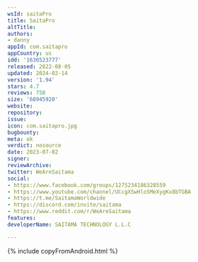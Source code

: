```yaml
---
wsId: saitaPro
title: SaitaPro
altTitle: 
authors:
- danny
appId: com.saitapro
appCountry: us
idd: '1636523777'
released: 2022-08-05
updated: 2024-02-14
version: '1.94'
stars: 4.7
reviews: 758
size: '68945920'
website: 
repository: 
issue: 
icon: com.saitapro.jpg
bugbounty: 
meta: ok
verdict: nosource
date: 2023-07-02
signer: 
reviewArchive: 
twitter: WeAreSaitama
social:
- https://www.facebook.com/groups/1275234186328559
- https://www.youtube.com/channel/UCcgXSwHloSMeXygKx8bTGBA
- https://t.me/SaitamaWorldwide
- https://discord.com/invite/saitama
- https://www.reddit.com/r/WeAreSaitama
features: 
developerName: SAITAMA TECHNOLOGY L.L.C

---
```


{% include copyFromAndroid.html %}
